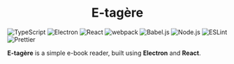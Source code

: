 <h1 align="center">E-tagère</h1>

![TypeScript](https://img.shields.io/badge/TypeScript-grey?style=flat-square&logo=typescript)
![Electron](https://img.shields.io/badge/Electron-grey?style=flat-square&logo=electron)
![React](https://img.shields.io/badge/React-grey?style=flat-square&logo=react)
![webpack](https://img.shields.io/badge/webpack-grey?style=flat-square&logo=webpack)
![Babel.js](https://img.shields.io/badge/Babel.js-grey?style=flat-square&logo=babel)
![Node.js](https://img.shields.io/badge/Node.js-grey?style=flat-square&logo=node.js)
![ESLint](https://img.shields.io/badge/ESLint-grey?style=flat-square&logo=eslint)
![Prettier](https://img.shields.io/badge/Prettier-grey?style=flat-square&logo=prettier)

**E-tagère** is a simple e-book reader, built using **Electron** and **React**.